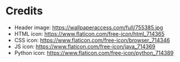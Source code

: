 # Credits

* Header image: https://wallpaperaccess.com/full/755385.jpg
* HTML icon: https://www.flaticon.com/free-icon/html_714365
* CSS icon: https://www.flaticon.com/free-icon/browser_714346
* JS icon: https://www.flaticon.com/free-icon/java_714369
* Python icon: https://www.flaticon.com/free-icon/python_714389